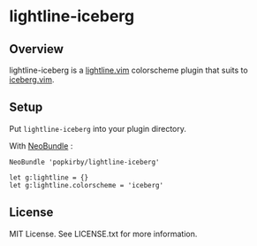 lightline-iceberg
=================

Overview
----------
lightline-iceberg is a [lightline.vim](https://github.com/itchyny/lightline.vim) colorscheme plugin that suits to [iceberg.vim](https://github.com/cocopon/iceberg.vim).

Setup
----------
Put `lightline-iceberg` into your plugin directory.

With [NeoBundle](https://github.com/Shougo/neobundle.vim) :
```vim
NeoBundle 'popkirby/lightline-iceberg'

let g:lightline = {}
let g:lightline.colorscheme = 'iceberg'
```

License
-------
MIT License.
See LICENSE.txt for more information.
